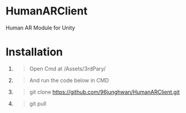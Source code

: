 # HumanARClient
Human AR Module for Unity


# Installation
1. > Open Cmd at <yourUnityProjectDirectory>/Assets/3rdPary/
2. > And run the code below in CMD

2. > git clone https://github.com/96junghwan/HumanARClient.git
3. > git pull

